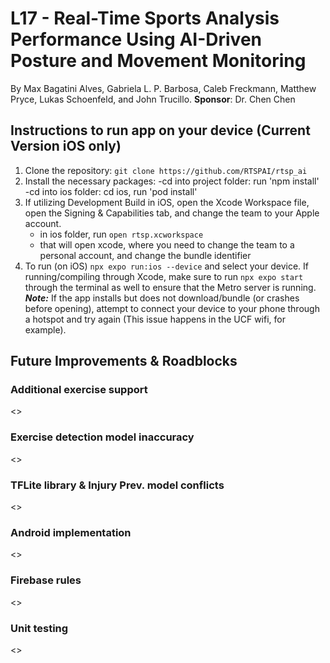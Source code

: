 # L17 - Real-Time Sports Analysis Performance Using AI-Driven Posture and Movement Monitoring
By Max Bagatini Alves, Gabriela L. P. Barbosa, Caleb Freckmann, Matthew Pryce, Lukas Schoenfeld, and John Trucillo.
**Sponsor**: Dr. Chen Chen

## Instructions to run app on your device (Current Version iOS only)
1. Clone the repository: `git clone https://github.com/RTSPAI/rtsp_ai`
2. Install the necessary packages: 
      -cd into project folder: run 'npm install'
      -cd into ios folder: cd ios, run 'pod install'
4. If utilizing Development Build in iOS, open the Xcode Workspace file, open the Signing & Capabilities tab, and change the team to your Apple account.
      - in ios folder, run `open rtsp.xcworkspace`
      - that will open xcode, where you need to change the team to a personal account, and change the bundle identifier
6. To run (on iOS) `npx expo run:ios --device` and select your device. If running/compiling through Xcode, make sure to run `npx expo start` through the terminal as well to ensure that the Metro server is running.
**_Note:_** If the app installs but does not download/bundle (or crashes before opening), attempt to connect your device to your phone through a hotspot and try again (This issue happens in the UCF wifi, for example).

## Future Improvements & Roadblocks
### Additional exercise support
<>
### Exercise detection model inaccuracy
<>
### TFLite library & Injury Prev. model conflicts
<>
### Android implementation
<>
### Firebase rules
<>
### Unit testing
<>
